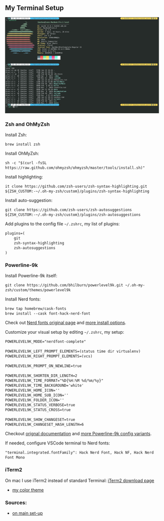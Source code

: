 ## My Terminal Setup

![](./Screenshot.png)

### Zsh and OhMyZsh

Install Zsh:
```
brew install zsh
```

Install OhMyZsh:
```
sh -c "$(curl -fsSL https://raw.github.com/ohmyzsh/ohmyzsh/master/tools/install.sh)"
```

Install highlighting: 
```
it clone https://github.com/zsh-users/zsh-syntax-highlighting.git ${ZSH_CUSTOM:-~/.oh-my-zsh/custom}/plugins/zsh-syntax-highlighting
```

Install auto-suggestion:
```
git clone https://github.com/zsh-users/zsh-autosuggestions ${ZSH_CUSTOM:-~/.oh-my-zsh/custom}/plugins/zsh-autosuggestions
```

Add plugins to the config file ```~/.zshrc```, my list of plugins:
```
plugins=(
    git
    zsh-syntax-highlighting
    zsh-autosuggestions
)
```

### Powerline-9k

Install Powerline-9k itself:
```
git clone https://github.com/bhilburn/powerlevel9k.git ~/.oh-my-zsh/custom/themes/powerlevel9k
```

Install Nerd fonts:
```
brew tap homebrew/cask-fonts
brew install --cask font-hack-nerd-font
```
Check out [Nerd fonts original page](https://github.com/ryanoasis/) and [more install options](https://github.com/ryanoasis/nerd-fonts#font-installation).

Customize your visual setup by editing ```~/.zshrc```, my setup:
```
POWERLEVEL9K_MODE="nerdfont-complete"

POWERLEVEL9K_LEFT_PROMPT_ELEMENTS=(status time dir virtualenv)
POWERLEVEL9K_RIGHT_PROMPT_ELEMENTS=(vcs)

POWERLEVEL9K_PROMPT_ON_NEWLINE=true

POWERLEVEL9K_SHORTEN_DIR_LENGTH=2
POWERLEVEL9K_TIME_FORMAT="%D{%H:%M %d/%m/%y}"
POWERLEVEL9K_TIME_BACKGROUND='white'
POWERLEVEL9K_HOME_ICON=''
POWERLEVEL9K_HOME_SUB_ICON=''
POWERLEVEL9K_FOLDER_ICON=''
POWERLEVEL9K_STATUS_VERBOSE=true
POWERLEVEL9K_STATUS_CROSS=true

POWERLEVEL9K_SHOW_CHANGESET=true
POWERLEVEL9K_CHANGESET_HASH_LENGTH=6
```

Checkout [orignal documentation](https://github.com/Powerlevel9k/powerlevel9k) and [more Powerline-9k config variants](https://github.com/Powerlevel9k/powerlevel9k/wiki/Show-Off-Your-Config).

If needed, configure VSCode terminal to Nerd fonts:
```
"terminal.integrated.fontFamily": Hack Nerd Font, Hack NF, Hack Nerd Font Mono
```

### iTerm2

On mac I use iTerm2 instead of standard Terminal:
[iTerm2 download page](https://iterm2.com])

 - [my color theme](https://lucacorbucci.medium.com/my-iterm2-setup-ed6cb1752f3b)


### Sources:
 - [on main set-up](https://medium.com/@ivanaugustobd/your-terminal-can-be-much-much-more-productive-5256424658e8)



